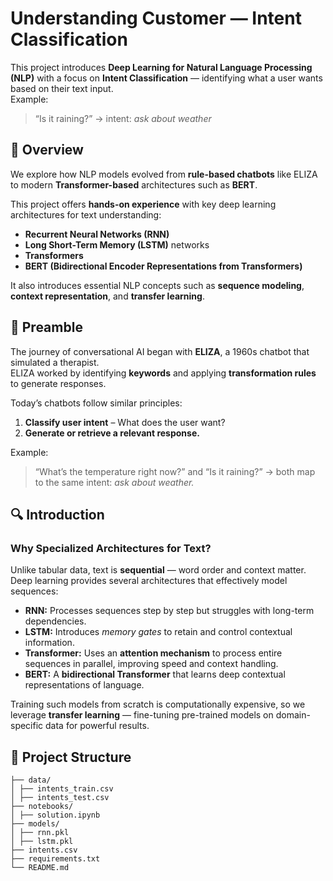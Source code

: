 # Understanding Customer — Intent Classification

This project introduces **Deep Learning for Natural Language Processing (NLP)** with a focus on **Intent Classification** — identifying what a user wants based on their text input.  
Example:  
> “Is it raining?” → intent: *ask about weather*


## 🧩 Overview

We explore how NLP models evolved from **rule-based chatbots** like ELIZA to modern **Transformer-based** architectures such as **BERT**.

This project offers **hands-on experience** with key deep learning architectures for text understanding:
- **Recurrent Neural Networks (RNN)**
- **Long Short-Term Memory (LSTM)** networks
- **Transformers**
- **BERT (Bidirectional Encoder Representations from Transformers)**

It also introduces essential NLP concepts such as **sequence modeling**, **context representation**, and **transfer learning**.


## 💬 Preamble

The journey of conversational AI began with **ELIZA**, a 1960s chatbot that simulated a therapist.  
ELIZA worked by identifying **keywords** and applying **transformation rules** to generate responses.

Today’s chatbots follow similar principles:
1. **Classify user intent** – What does the user want?  
2. **Generate or retrieve a relevant response.**

Example:  
> “What’s the temperature right now?” and “Is it raining?” → both map to the same intent: *ask about weather.*


## 🔍 Introduction

### Why Specialized Architectures for Text?

Unlike tabular data, text is **sequential** — word order and context matter.  
Deep learning provides several architectures that effectively model sequences:

- **RNN:** Processes sequences step by step but struggles with long-term dependencies.  
- **LSTM:** Introduces *memory gates* to retain and control contextual information.  
- **Transformer:** Uses an **attention mechanism** to process entire sequences in parallel, improving speed and context handling.  
- **BERT:** A **bidirectional Transformer** that learns deep contextual representations of language.

Training such models from scratch is computationally expensive, so we leverage **transfer learning** — fine-tuning pre-trained models on domain-specific data for powerful results.


## 📂 Project Structure
```
├── data/
│ ├── intents_train.csv
│ ├── intents_test.csv
├── notebooks/
│ ├── solution.ipynb
├── models/
│ ├── rnn.pkl
│ ├── lstm.pkl
├── intents.csv
├── requirements.txt
└── README.md
```